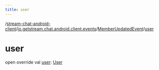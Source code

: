 ```yaml
---
title: user
---
```

/[stream-chat-android-client](../../index.md)/[io.getstream.chat.android.client.events](../index.md)/[MemberUpdatedEvent](index.md)/[user](user.md)  
  
  
  
# user  
open override val [user](user.md): [User](../../io.getstream.chat.android.client.models/User/index.md)
